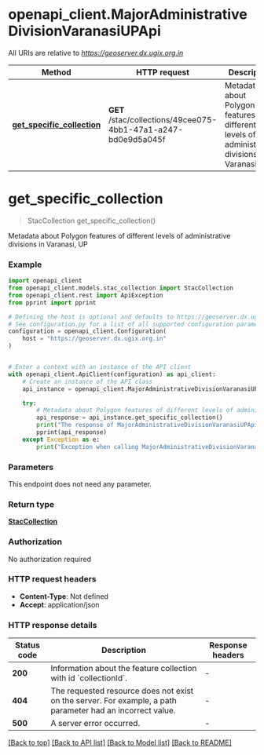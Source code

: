 # openapi_client.MajorAdministrativeDivisionVaranasiUPApi

All URIs are relative to *https://geoserver.dx.ugix.org.in*

Method | HTTP request | Description
------------- | ------------- | -------------
[**get_specific_collection**](MajorAdministrativeDivisionVaranasiUPApi.md#get_specific_collection) | **GET** /stac/collections/49cee075-4bb1-47a1-a247-bd0e9d5a045f | Metadata about Polygon features of different levels of administrative divisions in Varanasi, UP


# **get_specific_collection**
> StacCollection get_specific_collection()

Metadata about Polygon features of different levels of administrative divisions in Varanasi, UP

### Example


```python
import openapi_client
from openapi_client.models.stac_collection import StacCollection
from openapi_client.rest import ApiException
from pprint import pprint

# Defining the host is optional and defaults to https://geoserver.dx.ugix.org.in
# See configuration.py for a list of all supported configuration parameters.
configuration = openapi_client.Configuration(
    host = "https://geoserver.dx.ugix.org.in"
)


# Enter a context with an instance of the API client
with openapi_client.ApiClient(configuration) as api_client:
    # Create an instance of the API class
    api_instance = openapi_client.MajorAdministrativeDivisionVaranasiUPApi(api_client)

    try:
        # Metadata about Polygon features of different levels of administrative divisions in Varanasi, UP
        api_response = api_instance.get_specific_collection()
        print("The response of MajorAdministrativeDivisionVaranasiUPApi->get_specific_collection:\n")
        pprint(api_response)
    except Exception as e:
        print("Exception when calling MajorAdministrativeDivisionVaranasiUPApi->get_specific_collection: %s\n" % e)
```



### Parameters

This endpoint does not need any parameter.

### Return type

[**StacCollection**](StacCollection.md)

### Authorization

No authorization required

### HTTP request headers

 - **Content-Type**: Not defined
 - **Accept**: application/json

### HTTP response details

| Status code | Description | Response headers |
|-------------|-------------|------------------|
**200** | Information about the feature collection with id &#x60;collectionId&#x60;. |  -  |
**404** | The requested resource does not exist on the server. For example, a path parameter had an incorrect value. |  -  |
**500** | A server error occurred. |  -  |

[[Back to top]](#) [[Back to API list]](../README.md#documentation-for-api-endpoints) [[Back to Model list]](../README.md#documentation-for-models) [[Back to README]](../README.md)

